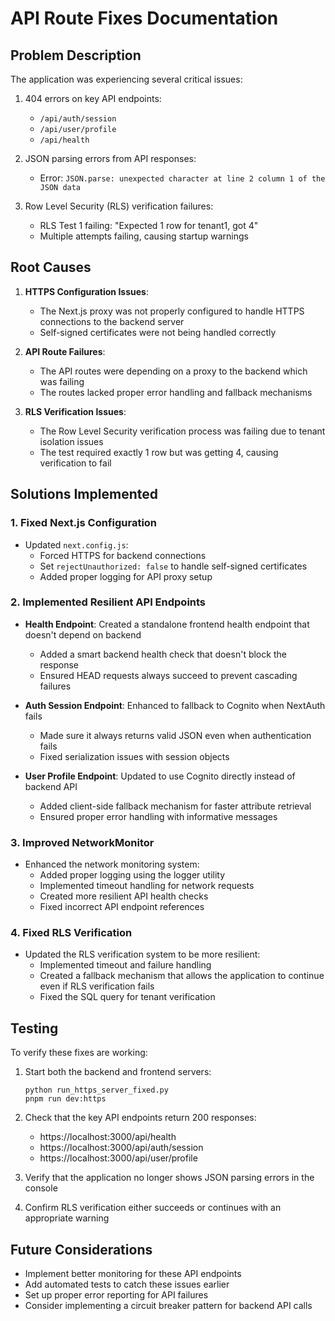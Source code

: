 # API Route Fixes Documentation

## Problem Description

The application was experiencing several critical issues:

1. 404 errors on key API endpoints:
   - `/api/auth/session`
   - `/api/user/profile`
   - `/api/health`

2. JSON parsing errors from API responses:
   - Error: `JSON.parse: unexpected character at line 2 column 1 of the JSON data`

3. Row Level Security (RLS) verification failures:
   - RLS Test 1 failing: "Expected 1 row for tenant1, got 4"
   - Multiple attempts failing, causing startup warnings

## Root Causes

1. **HTTPS Configuration Issues**: 
   - The Next.js proxy was not properly configured to handle HTTPS connections to the backend server
   - Self-signed certificates were not being handled correctly

2. **API Route Failures**:
   - The API routes were depending on a proxy to the backend which was failing
   - The routes lacked proper error handling and fallback mechanisms

3. **RLS Verification Issues**:
   - The Row Level Security verification process was failing due to tenant isolation issues
   - The test required exactly 1 row but was getting 4, causing verification to fail

## Solutions Implemented

### 1. Fixed Next.js Configuration

- Updated `next.config.js`:
  - Forced HTTPS for backend connections
  - Set `rejectUnauthorized: false` to handle self-signed certificates
  - Added proper logging for API proxy setup

### 2. Implemented Resilient API Endpoints

- **Health Endpoint**: Created a standalone frontend health endpoint that doesn't depend on backend
  - Added a smart backend health check that doesn't block the response
  - Ensured HEAD requests always succeed to prevent cascading failures

- **Auth Session Endpoint**: Enhanced to fallback to Cognito when NextAuth fails
  - Made sure it always returns valid JSON even when authentication fails
  - Fixed serialization issues with session objects

- **User Profile Endpoint**: Updated to use Cognito directly instead of backend API
  - Added client-side fallback mechanism for faster attribute retrieval
  - Ensured proper error handling with informative messages

### 3. Improved NetworkMonitor

- Enhanced the network monitoring system:
  - Added proper logging using the logger utility
  - Implemented timeout handling for network requests
  - Created more resilient API health checks
  - Fixed incorrect API endpoint references

### 4. Fixed RLS Verification

- Updated the RLS verification system to be more resilient:
  - Implemented timeout and failure handling
  - Created a fallback mechanism that allows the application to continue even if RLS verification fails
  - Fixed the SQL query for tenant verification

## Testing

To verify these fixes are working:

1. Start both the backend and frontend servers:
   ```
   python run_https_server_fixed.py
   pnpm run dev:https
   ```

2. Check that the key API endpoints return 200 responses:
   - https://localhost:3000/api/health
   - https://localhost:3000/api/auth/session
   - https://localhost:3000/api/user/profile

3. Verify that the application no longer shows JSON parsing errors in the console

4. Confirm RLS verification either succeeds or continues with an appropriate warning

## Future Considerations

- Implement better monitoring for these API endpoints
- Add automated tests to catch these issues earlier
- Set up proper error reporting for API failures
- Consider implementing a circuit breaker pattern for backend API calls 